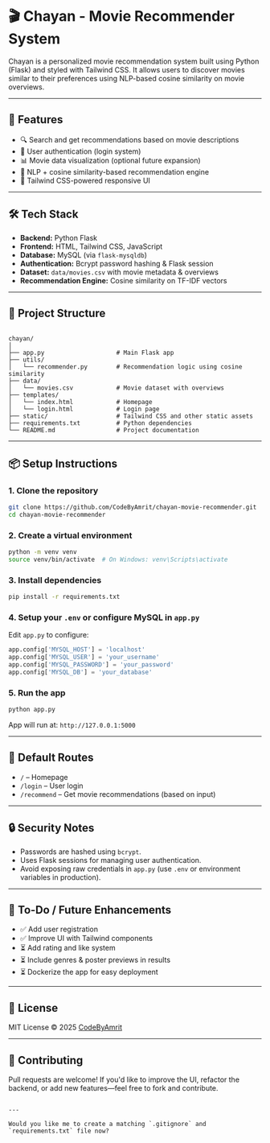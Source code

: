 
# 🎬 Chayan - Movie Recommender System

Chayan is a personalized movie recommendation system built using Python (Flask) and styled with Tailwind CSS. It allows users to discover movies similar to their preferences using NLP-based cosine similarity on movie overviews.

---

## 🚀 Features

- 🔍 Search and get recommendations based on movie descriptions
- 🔐 User authentication (login system)
- 📊 Movie data visualization (optional future expansion)
- 🧠 NLP + cosine similarity-based recommendation engine
- 🎨 Tailwind CSS-powered responsive UI

---

## 🛠️ Tech Stack

- **Backend:** Python Flask
- **Frontend:** HTML, Tailwind CSS, JavaScript
- **Database:** MySQL (via `flask-mysqldb`)
- **Authentication:** Bcrypt password hashing & Flask session
- **Dataset:** `data/movies.csv` with movie metadata & overviews
- **Recommendation Engine:** Cosine similarity on TF-IDF vectors

---

## 📁 Project Structure

```

chayan/
│
├── app.py                    # Main Flask app
├── utils/
│   └── recommender.py        # Recommendation logic using cosine similarity
├── data/
│   └── movies.csv            # Movie dataset with overviews
├── templates/
│   └── index.html            # Homepage
│   └── login.html            # Login page
├── static/                   # Tailwind CSS and other static assets
├── requirements.txt          # Python dependencies
└── README.md                 # Project documentation

````

---

## 📦 Setup Instructions

### 1. Clone the repository

```bash
git clone https://github.com/CodeByAmrit/chayan-movie-recommender.git
cd chayan-movie-recommender
````

### 2. Create a virtual environment

```bash
python -m venv venv
source venv/bin/activate  # On Windows: venv\Scripts\activate
```

### 3. Install dependencies

```bash
pip install -r requirements.txt
```

### 4. Setup your `.env` or configure MySQL in `app.py`

Edit `app.py` to configure:

```python
app.config['MYSQL_HOST'] = 'localhost'
app.config['MYSQL_USER'] = 'your_username'
app.config['MYSQL_PASSWORD'] = 'your_password'
app.config['MYSQL_DB'] = 'your_database'
```

### 5. Run the app

```bash
python app.py
```

App will run at: `http://127.0.0.1:5000`

---

## 🔑 Default Routes

* `/` – Homepage
* `/login` – User login
* `/recommend` – Get movie recommendations (based on input)

---

## 🔒 Security Notes

* Passwords are hashed using `bcrypt`.
* Uses Flask sessions for managing user authentication.
* Avoid exposing raw credentials in `app.py` (use `.env` or environment variables in production).

---

## 📝 To-Do / Future Enhancements

* ✅ Add user registration
* ✅ Improve UI with Tailwind components
* ⏳ Add rating and like system
* ⏳ Include genres & poster previews in results
* ⏳ Dockerize the app for easy deployment

---

## 📄 License

MIT License © 2025 [CodeByAmrit](https://github.com/codebyamrit)

---

## 🙌 Contributing

Pull requests are welcome! If you'd like to improve the UI, refactor the backend, or add new features—feel free to fork and contribute.

```

---

Would you like me to create a matching `.gitignore` and `requirements.txt` file now?
```
